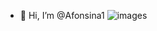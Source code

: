 - 👋 Hi, I’m @Afonsina1
![images](https://github.com/Afonsina1/Afonsina1/assets/125184253/837f68ec-3c87-4894-9983-828391c9bec4)


<!---
Afonsina1/Afonsina1 is a ✨ special ✨ repository because its `README.md` (this file) appears on your GitHub profile.
You can click the Preview link to take a look at your changes.
--->
